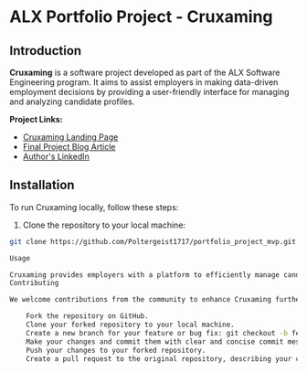 # ALX Portfolio Project - Cruxaming

## Introduction

**Cruxaming** is a software project developed as part of the ALX Software Engineering program. It aims to assist employers in making data-driven employment decisions by providing a user-friendly interface for managing and analyzing candidate profiles. 

**Project Links:**
- [Cruxaming Landing Page](http://cruxaming.me)
- [Final Project Blog Article](https://www.linkedin.com/pulse/exciting-update-my-software-engineering-journey-olamide-lateef)
- [Author's LinkedIn](insert_author_linkedin_profile_link_here)

## Installation

To run Cruxaming locally, follow these steps:

1. Clone the repository to your local machine:

```bash
git clone https://github.com/Poltergeist1717/portfolio_project_mvp.git

Usage

Cruxaming provides employers with a platform to efficiently manage candidate profiles and make informed hiring decisions. You can log in to the software, create candidate profiles, analyze candidate data, and perform various other actions to streamline your hiring process.
Contributing

We welcome contributions from the community to enhance Cruxaming further. If you would like to contribute, please follow these steps:

    Fork the repository on GitHub.
    Clone your forked repository to your local machine.
    Create a new branch for your feature or bug fix: git checkout -b feature-name.
    Make your changes and commit them with clear and concise commit messages.
    Push your changes to your forked repository.
    Create a pull request to the original repository, describing your changes in detail.
